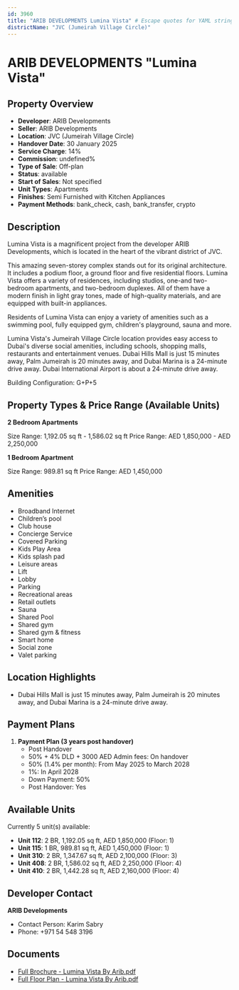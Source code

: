 ```yaml
---
id: 3960
title: "ARIB DEVELOPMENTS Lumina Vista" # Escape quotes for YAML string
districtName: "JVC (Jumeirah Village Circle)"
---
```


# ARIB DEVELOPMENTS "Lumina Vista"

## Property Overview
- **Developer**: ARIB Developments
- **Seller**: ARIB Developments
- **Location**: JVC (Jumeirah Village Circle)
- **Handover Date**: 30 January 2025
- **Service Charge**: 14%
- **Commission**: undefined%
- **Type of Sale**: Off-plan
- **Status**: available
- **Start of Sales**: Not specified
- **Unit Types**: Apartments
- **Finishes**: Semi Furnished with Kitchen Appliances
- **Payment Methods**: bank_check, cash, bank_transfer, crypto

## Description
Lumina Vista is a magnificent project from the developer ARIB Developments, which is located in the heart of the vibrant district of JVC.

This amazing seven-storey complex stands out for its original architecture. It includes a podium floor, a ground floor and five residential floors. Lumina Vista offers a variety of residences, including studios, one-and two-bedroom apartments, and two-bedroom duplexes. All of them have a modern finish in light gray tones, made of high-quality materials, and are equipped with built-in appliances.

Residents of Lumina Vista can enjoy a variety of amenities such as a swimming pool, fully equipped gym, children's playground, sauna and more.

Lumina Vista's Jumeirah Village Circle location provides easy access to Dubai's diverse social amenities, including schools, shopping malls, restaurants and entertainment venues. Dubai Hills Mall is just 15 minutes away, Palm Jumeirah is 20 minutes away, and Dubai Marina is a 24-minute drive away. Dubai International Airport is about a 24-minute drive away.

Building Configuration: G+P+5

## Property Types & Price Range (Available Units)
**2 Bedroom Apartments**

Size Range: 1,192.05 sq ft - 1,586.02 sq ft
Price Range: AED 1,850,000 - AED 2,250,000

**1 Bedroom Apartment**

Size Range: 989.81 sq ft
Price Range: AED 1,450,000

## Amenities
- Broadband Internet
- Children’s pool
- Club house
- Concierge Service
- Covered Parking
- Kids Play Area
- Kids splash pad
- Leisure areas
- Lift
- Lobby
- Parking
- Recreational areas
- Retail outlets
- Sauna
- Shared Pool
- Shared gym
- Shared gym & fitness
- Smart home
- Social zone
- Valet parking

## Location Highlights
- Dubai Hills Mall is just 15 minutes away, Palm Jumeirah is 20 minutes away, and Dubai Marina is a 24-minute drive away.

## Payment Plans
1. **Payment Plan (3 years post handover)**
   - Post Handover
   - 50% + 4% DLD + 3000 AED Admin fees: On handover
   - 50% (1.4% per month): From May 2025 to March 2028
   - 1%: In April 2028
   - Down Payment: 50%
   - Post Handover: Yes

## Available Units
Currently 5 unit(s) available:
- **Unit 112**: 2 BR, 1,192.05 sq ft, AED 1,850,000 (Floor: 1)
- **Unit 115**: 1 BR, 989.81 sq ft, AED 1,450,000 (Floor: 1)
- **Unit 310**: 2 BR, 1,347.67 sq ft, AED 2,100,000 (Floor: 3)
- **Unit 408**: 2 BR, 1,586.02 sq ft, AED 2,250,000 (Floor: 4)
- **Unit 410**: 2 BR, 1,442.28 sq ft, AED 2,160,000 (Floor: 4)

## Developer Contact
**ARIB Developments**
- Contact Person: Karim Sabry
- Phone: +971 54 548 3196

## Documents
- [Full Brochure - Lumina Vista By Arib.pdf](https://cdn.geniemap.net/2024/12/25/AHRqEs3FRRdHn2jEO3FB2NTJH4ZeYUdZ8fMpbpaq.pdf)
- [Full Floor Plan - Lumina Vista By Arib.pdf](https://cdn.geniemap.net/2024/12/25/BR7GjZX9mtZ9AsjWQYVGcyhXf37vqVvsuLssuGxg.pdf)
